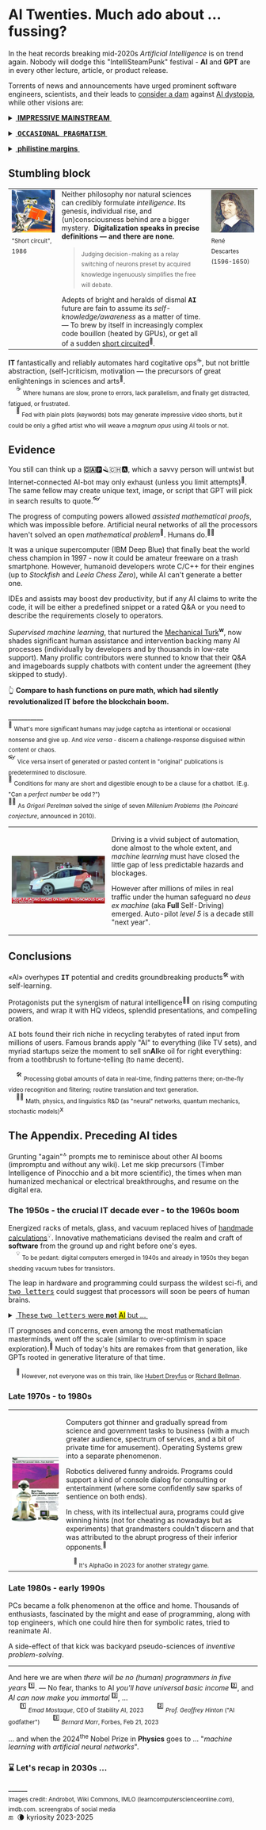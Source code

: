 # AI Twenties. Much ado about ... fussing?

In the heat records breaking mid-2020s _Artificial Intelligence_ is on trend again. Nobody will dodge this "IntelliSteamPunk" festival - __AI__ and __GPT__ are in every other lecture, article, or product release.

Torrents of news and announcements have urged prominent software engineers, scientists, and their leads to [consider a dam](https://futureoflife.org/open-letter/pause-giant-ai-experiments/) against [AI&nbsp;dystopia](https://www.businessinsider.com/ai-extinction-risk-openai-deepmind-anthropic-ceos-sam-altman-2023-5), while other visions are:

<details><summary><ins>&nbsp;<b>IMPRESSIVE MAINSTREAM</b>&nbsp;</ins></summary>
&nbsp;

> __AI is the most profound technology humanity is working on today.__\
*Sundar Pichai*, Google CEO

> **Software is eating the world, but AI is going to eat software.**\
*Jensen Huang*, CEO of NVIDIA

> **Generative AI’s impact on productivity could add trillions of dollars [annually]...**\
MkCinsey & Company

> **By 2029, computers will have emotional intelligence and be convincing as people.**\
*Ray Kurzweil*, inventor and futurist

> **There is no reason and no way that a human mind can keep up with an artificial intelligence machine by 2035.**\
_Gray Scott_, futurist, techno-philosopher, founder and CEO of SeriousWonder

\__________________________________________</details>

<details><summary><ins>&nbsp;<b><samp>OCCASIONAL PRAGMATISM</samp></b>&nbsp;</ins></summary>

* *Ginni Rometty*, former CEO of IBM:\
"Some people call this artificial intelligence, but the reality is this technology will enhance us. So instead of artificial intelligence, I think we'll augment our intelligence."

* *Larry Page*, Google co-founder:\
"Artificial intelligence would be the ultimate version of Google. ... Unfortunately, we’re nowhere near doing that now."\
[Well, it was in 2000]

* _Christopher Nolan_, filmmaker, questioned about AI in a 2023 interview:\
"... the real world is, by definition, infinitely complex. ... And so, any digital simulation or technology that simulates, eventually, it always hits a particular limitation."

* _Michael Atleson_, Attorney, Federal Trade Commission, 27/Feb/2023:\
"Keep your AI claims in check."

* _Sam Altman,_ [on/off] CEO of OpenAI, 04/Dec/2022:\
"**i am a stochastic parrot, and so r u**."&nbsp;<sup>🦜</sup>\
[vs. _Arikia Millikan_: [Parrots are not stochastic and neither are you](https://www.content-technologist.com/stochastic-parrots/).]

&nbsp;&nbsp;&nbsp;&nbsp;&nbsp;&nbsp;&nbsp;&nbsp;&nbsp;&nbsp;&nbsp;<sup>🦜</sup> <sub>The term Prof. Emily M. Bender _et al_ coined in her essay "On the Dangers of Stochastic Parrots: Can Language Models Be Too Big?".</sub>

\__________________________________________</details>

<details><summary><ins>&nbsp;<b>philistine margins</b>&nbsp;</ins></summary>
&nbsp;

<a href="../../memes#AIxorIT"><img src="../../../../_rsc/_img/memes/AI_medieval_now-spot_the_diff.jpg" alt="&nbsp;&nbsp;&nbsp;AI: 1523 vs. 2023. Spot the difference" title=" Answer: Homunculus shows the middle finger on the left hand." /></a><br />
*&nbsp;<sub>Images are for illustrative purposes only and were taken from Wiki Commons and IMLO (learncomputerscienceonline.com)</sub>

\__________________________________________</details>

## Stumbling block

<table><tr valign="top"><td width="20%"><picture><img alt="&nbsp;Robot Nr5 from the movie Short Circuit, 1986" title="&nbsp;Tagline:&#010;&nbsp;Something wonderful has happened...&#010;&nbsp;Number Five is alive!"
     src="../../../../_rsc/_img/snap/1986.ShortCircuit-poster_Nr5.jpg" /></picture><br /><sub>"Short circuit", 1986</sub></td>
 <td width="60%"><div>Neither philosophy nor natural sciences can credibly formulate <i>intelligence</i>. Its genesis, individual rise, and (un)consciousness behind are a bigger mystery.&#8287;
<b>Digitalization speaks in precise definitions &mdash; and there are none.</b></div>
<blockquote><sub>Judging decision-making as a relay switching of neurons preset by acquired knowledge ingenuously simplifies the free will debate.</sub></blockquote>
  <div>Adepts of bright and heralds of dismal <samp><b>AI</b></samp> future are fain to assume its <i>self-knowledge/awareness</i> as a matter of time. &mdash; 
To brew by itself in increasingly complex code bouillon (heated by GPUs), or get all of a sudden <a href="https://www.imdb.com/title/tt0091949">short&nbsp;circuited</a><sup>🎦</sup>.</div>
</td>
 <td width="20%"><picture><img alt="René Descartes (1596-1610)" src="../../../../_rsc/_img/persona/ReneDescartes-portraint_by_Frans_Hals(frag).jpg" 
  title="&nbsp;Mathematician and philosopher René Descartes&#010;&nbsp;played a crucial role in presenting self-consciousness&#010;as the central philosophical concept." /></picture>
 <br /><sub>René Descartes (1596-1650)</sub>
</td></tr></table>

<b>IT</b> fantastically and reliably automates hard cogitative ops<sup>:coffee:</sup>, but not brittle abstraction, (self-)criticism, motivation &mdash; the precursors of great enlightenings in sciences and arts<sup>:art:</sup>.\
&nbsp;&nbsp;&nbsp;&nbsp;<sup>:coffee:</sup> <sub>Where humans are slow, prone to errors, lack parallelism, and finally get distracted, fatigued, or frustrated.</sub>\
&nbsp;&nbsp;&nbsp;&nbsp;<sup>:art:</sup> <sub>Fed with plain plots (keywords) bots may generate impressive video shorts, but it could be only a gifted artist who will weave a _magnum opus_ using AI tools or not.</sub>

## Evidence

You still can think up a **🇨🇦**🅿️🪒🇨🇭🅰️, which a savvy person will untwist but Internet-connected AI-bot may only exhaust (unless you limit attempts)<sup>💫</sup>. The same fellow may create unique text, image, or script that GPT will pick in search results to quote.<sup>👓</sup>

The progress of computing powers allowed _assisted mathematical proofs_, which was impossible before. Artificial neural networks of all the processors haven't solved an open _mathematical problem_<sup>:1234:</sup>. Humans do.<sup>🧑‍🔬</sup>

It was a unique supercomputer (IBM Deep Blue) that finally beat the world chess champion in 1997 - now it could be amateur freeware on a trash smartphone. However, humanoid developers wrote C/C++ for their engines (up to _Stockfish_ and _Leela Chess Zero_), while AI can't generate a better one. 

IDEs and assists may boost dev productivity, but if any AI claims to write the code, it will be either a predefined snippet or a rated Q&A or you need to describe the requirements closely to operators.

 _Supervised machine learning_, that nurtured the [Mechanical&nbsp;Turk](https://en.wikipedia.org/wiki/Mechanical_Turk)<sup><b>w</b></sup>, now shades significant human assistance and intervention backing many AI processes (individually by developers and by thousands in low-rate support). Many prolific contributors were stunned to know that their Q&A and imageboards supply chatbots with content under the agreement (they skipped to study).

👆 **Compare to hash functions on pure math, which had silently revolutionalized IT before the blockchain boom.**

\___________\
<sup>💫</sup> <sub>What's more significant humans may judge captcha as intentional or occasional nonsense and give up. And _vice versa_ - discern a challenge-response disguised within content or chaos.</sub>\
<sup>👓</sup> <sub>Vice versa insert of generated or pasted content in "original" publications is predetermined to disclosure.</sub>\
<sup>:1234:</sup> <sub>Conditions for many are short and digestible enough to be a clause for a chatbot. (E.g. "Can a _perfect number_ be odd&thinsp;?")</sub>\
<sup>🧑‍🔬</sup> <sub>As <i>Grigori Perelman</i> solved the sinlge of seven <i>Millenium Problems</i> (the <i>Poincaré conjecture</i>, announced in 2010).</sub>

<table><tr><td width="40%"><picture><img alt="&nbsp;&nbsp;&nbsp;Sabotage of autonomous traffic in San Francisco, 2023" src="../../../../_rsc/_img/snap/media/2023.SF-Waymo_Sabotage(screengrab).jpg" title="&nbsp;Traffic cones block Waymo autonomous taxis in San-Francisco, 2023" /></picture></td><td>
<p>Driving is a vivid subject of automation, done almost to the whole extent, and <i>machine learning</i> must have closed the little gap of less predictable hazards and blockages.</p>
<p>However after millions of miles in real traffic under the human safeguard no <i>deus ex machine</i> (aka <b>Full</b> Self-Driving) emerged. 
 Auto-pilot <i>level&nbsp;5</i> is a decade still "next year".</p>
</td></tr></table>

## Conclusions

 «AI» overhypes <samp><b>IT</b></samp> potential and credits groundbreaking products<sup>:hammer_and_wrench:</sup> with self-learning.
 
Protagonists put the synergism of natural intelligence<sup>🧑‍🔬</sup> on rising computing powers, and wrap it with HQ videos, splendid presentations, and compelling oration.

<samp>AI</samp> bots found their rich niche in recycling terabytes of rated input from millions of users. 
Famous brands apply "AI" to everything (like TV sets), and myriad startups seize the moment to sell sn**AI**ke oil for right everything: from a toothbrush to fortune-telling (to name decent).

&nbsp;&nbsp;&nbsp;&nbsp;<sup>:hammer_and_wrench:</sup> <sub>Processing global amounts of data in real-time, finding patterns there; on-the-fly video recognition and filtering; routine translation and text generation.</sub>\
&nbsp;&nbsp;&nbsp;&nbsp;<sup>🧑‍🔬</sup> <sub>Math, physics, and linguistics R&D (as "neural" networks, quantum mechanics, stochastic models)</sub>x

## The Appendix. Preceding AI tides

Grunting "again"<sup>:top:</sup> prompts me to reminisce about other AI booms (impromptu and without any wiki). Let me skip precursors (Timber Intelligence of Pinocchio and a bit more scientific), the times when man humanized mechanical or electrical breakthroughs, and resume on the digital era.

### The 1950s - the crucial IT decade ever - to the 1960s boom

Energized racks of metals, glass, and vacuum replaced hives of [handmade calculations](https://commons.wikimedia.org/wiki/File:Human_computers_-_Dryden.jpg#/media/File:Human_computers_-_Dryden.jpg)<sup>💡</sup>. Innovative mathematicians devised the realm and craft of **software** from the ground up and right before one's eyes.\
&nbsp;&nbsp;&nbsp;&nbsp;<sup>💡</sup> <sub>To be pedant: digital computers emerged in 1940s and already in 1950s they began shedding vacuum tubes for transistors.</sub>

The leap in hardware and programming could surpass the wildest sci-fi, and <ins><samp>two letters</samp></ins> could suggest that processors will soon be peers of human brains.

<details><summary><ins>&nbsp;These <samp>two letters</samp> were <b>not</b> <mark>AI</mark> but ...&nbsp;</ins></summary>
 
&nbsp;&nbsp;&nbsp;&nbsp;&nbsp;&nbsp;&nbsp;&nbsp;... **`IF`**.

> High-level languages (<samp>FORTRAN</samp>, <samp>ALGOL</samp>), described algorithms close to usual English, and the <code>**IF**</code> statement (along with `GOTO`) introduced the feeling of human doubt and decision-making.

\__________________________________________</details>

IT prognoses and concerns, even among the most mathematician masterminds, went off the scale (similar to over-optimism in space exploration).<sup>🙋</sup> Much of today's hits are remakes from that generation, like GPTs rooted in generative literature of that time.

&nbsp;&nbsp;&nbsp;&nbsp;<sup>🙋</sup> <sub>However, not everyone was on this train, like [Hubert Dreyfus](../../quotes/README+/contributors/README.md#Hubert-Dreyfus) or [Richard Bellman](../../quotes/README+/contributors/README.md#Richard-Bellman).</sub>

### Late 1970s - to 1980s

<table><tr><td><a href="../../../../_rsc/_img/snap/media/1983.Androbot_Topo-Ad_FullPage.jpg"><img width="500px" alt="&nbsp;&nbsp;&nbsp;Androbot Topo, wireless to an Apple II computer, $1'195 with speech, 1983"
 src="../../../../_rsc/_img/snap/media/1983.Androbot_Topo-Ad.jpg" title="&nbsp;Androbot Topo, wireless to an Apple II computer, $1'195 with speech, 1983" />
</a></td><td>
<p>Computers got thinner and gradually spread from science and government tasks to business (with a much greater audience, spectrum of services, and a bit of private time for amusement). Operating Systems grew into a separate phenomenon.</p>
<p>Robotics delivered funny androids. Programs could support a kind of console dialog for consulting or entertainment (where some confidently saw sparks of sentience on both ends).</p>
<p>In chess, with its intellectual aura, programs could give winning hints (not for cheating as nowadays but as experiments) that grandmasters couldn't discern and that was attributed to the abrupt progress of their inferior opponents.<sup>🎲</sup></p>
&nbsp;&nbsp;&nbsp;&nbsp;<sup>🎲</sup> <sub>It's AlphaGo in 2023 for another strategy game.</sub>
</td></tr></table>


### Late 1980s - early 1990s

PCs became a folk phenomenon at the office and home. Thousands of enthusiasts, fascinated by the might and ease of programming, along with top engineers, which one could hire then for symbolic rates, tried to reanimate AI.

A side-effect of that kick was backyard pseudo-sciences of _inventive problem-solving_.

---

And here we are when _there will be no (human) programmers in five years&nbsp;_<sup>:one:</sup>. — No fear, thanks to AI _you'll have universal basic income_&nbsp;<sup>:two:</sup>, and _AI can now make you immortal_&nbsp;<sup>:three:</sup>, ...\
&nbsp;&nbsp;&nbsp;&nbsp;&nbsp;&nbsp;<sup>:one:</sup> <sub>*Emad Mostaque*, CEO of Stability AI, 2023</sub>
&nbsp;&nbsp;&nbsp;&nbsp;&nbsp;&nbsp;<sup>:two:</sup> <sub>_Prof. Geoffrey Hinton_ ("AI godfather") </sub>
&nbsp;&nbsp;&nbsp;&nbsp;&nbsp;&nbsp;<sup>:three:</sup> <sub>_Bernard Marr_, Forbes, Feb 21, 2023 </sub>

... and when the 2024<sup>the</sup> Nobel Prize in **Physics** goes to ... "_machine learning with artificial neural networks_".

### ⌛ Let's recap in 2030s ...

\______\
<sub>Images credit: Androbot, Wiki Commons, IMLO (learncomputerscienceonline.com), imdb.com. screengrabs of social media</sub>\
 🔚 &nbsp;🌘 kyriosity 2023-2025
